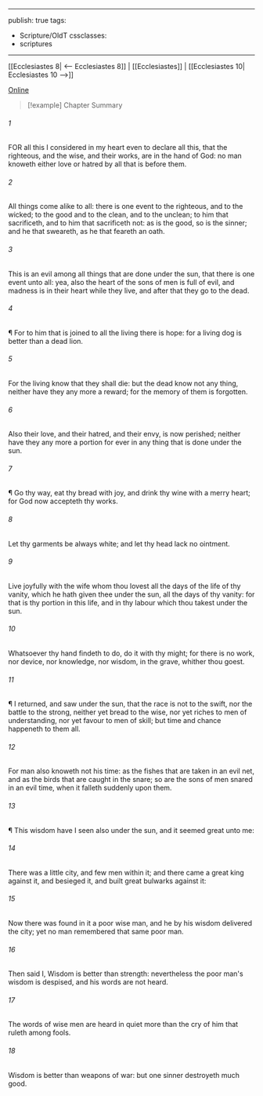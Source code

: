 

---
publish: true
tags:
  - Scripture/OldT
cssclasses:
  - scriptures
---
[[Ecclesiastes 8| <-- Ecclesiastes 8]] | [[Ecclesiastes]] | [[Ecclesiastes 10| Ecclesiastes 10 -->]]

[Online](https://churchofjesuschrist.org/study/scriptures/ot/eccl/9?lang=eng)

>[!example] Chapter Summary
>
###### 1
FOR all this I considered in my heart even to declare all this, that the righteous, and the wise, and their works, are in the hand of God: no man knoweth either love or hatred by all that is before them.
###### 2
All things come alike to all: there is one event to the righteous, and to the wicked; to the good and to the clean, and to the unclean; to him that sacrificeth, and to him that sacrificeth not: as is the good, so is the sinner; and he that sweareth, as he that feareth an oath.
###### 3
This is an evil among all things that are done under the sun, that there is one event unto all: yea, also the heart of the sons of men is full of evil, and madness is in their heart while they live, and after that they go to the dead.
###### 4
¶ For to him that is joined to all the living there is hope: for a living dog is better than a dead lion.
###### 5
For the living know that they shall die: but the dead know not any thing, neither have they any more a reward; for the memory of them is forgotten.
###### 6
Also their love, and their hatred, and their envy, is now perished; neither have they any more a portion for ever in any thing that is done under the sun.
###### 7
¶ Go thy way, eat thy bread with joy, and drink thy wine with a merry heart; for God now accepteth thy works.
###### 8
Let thy garments be always white; and let thy head lack no ointment.
###### 9
Live joyfully with the wife whom thou lovest all the days of the life of thy vanity, which he hath given thee under the sun, all the days of thy vanity: for that is thy portion in this life, and in thy labour which thou takest under the sun.
###### 10
Whatsoever thy hand findeth to do, do it with thy might; for there is no work, nor device, nor knowledge, nor wisdom, in the grave, whither thou goest.
###### 11
¶ I returned, and saw under the sun, that the race is not to the swift, nor the battle to the strong, neither yet bread to the wise, nor yet riches to men of understanding, nor yet favour to men of skill; but time and chance happeneth to them all.
###### 12
For man also knoweth not his time: as the fishes that are taken in an evil net, and as the birds that are caught in the snare; so are the sons of men snared in an evil time, when it falleth suddenly upon them.
###### 13
¶ This wisdom have I seen also under the sun, and it seemed great unto me:
###### 14
There was a little city, and few men within it; and there came a great king against it, and besieged it, and built great bulwarks against it:
###### 15
Now there was found in it a poor wise man, and he by his wisdom delivered the city; yet no man remembered that same poor man.
###### 16
Then said I, Wisdom is better than strength: nevertheless the poor man's wisdom is despised, and his words are not heard.
###### 17
The words of wise men are heard in quiet more than the cry of him that ruleth among fools.
###### 18
Wisdom is better than weapons of war: but one sinner destroyeth much good.



